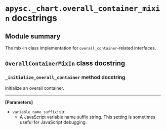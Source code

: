 # `apysc._chart.overall_container_mixin` docstrings

## Module summary

The mix-in class implementation for `overall_container`-related interfaces.

## `OverallContainerMixIn` class docstring

### `_initialize_overall_container` method docstring

Initialize an overall container.<hr>

**[Parameters]**

- `variable_name_suffix`: str
  - A JavaScript variable name suffix string. This setting is sometimes useful for JavaScript debugging.